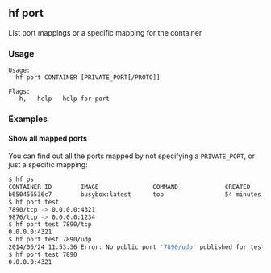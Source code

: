 ## hf port

List port mappings or a specific mapping for the container

<!-- usage -->

### Usage

```
Usage:
  hf port CONTAINER [PRIVATE_PORT[/PROTO]]

Flags:
  -h, --help   help for port

```
<!-- description and examples -->


### Examples

#### Show all mapped ports

You can find out all the ports mapped by not specifying a `PRIVATE_PORT`, or
just a specific mapping:

```bash
$ hf ps
CONTAINER ID        IMAGE               COMMAND             CREATED             STATUS              PORTS                                            NAMES
b650456536c7        busybox:latest      top                 54 minutes ago      Up 54 minutes       0.0.0.0:1234->9876/tcp, 0.0.0.0:4321->7890/tcp   test
$ hf port test
7890/tcp -> 0.0.0.0:4321
9876/tcp -> 0.0.0.0:1234
$ hf port test 7890/tcp
0.0.0.0:4321
$ hf port test 7890/udp
2014/06/24 11:53:36 Error: No public port '7890/udp' published for test
$ hf port test 7890
0.0.0.0:4321
```


